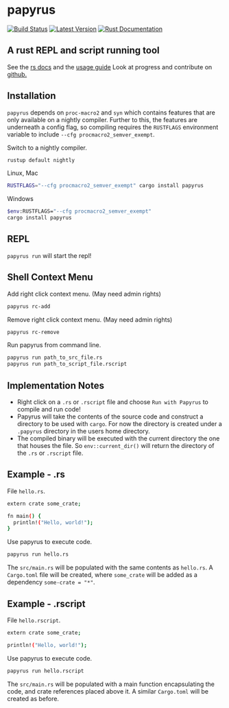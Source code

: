 # papyrus

[![Build Status](https://travis-ci.com/kurtlawrence/papyrus.svg?branch=master)](https://travis-ci.com/kurtlawrence/papyrus) [![Latest Version](https://img.shields.io/crates/v/papyrus.svg)](https://crates.io/crates/papyrus) [![Rust Documentation](https://img.shields.io/badge/api-rustdoc-blue.svg)](https://docs.rs/papyrus)

## A rust REPL and script running tool

See the [rs docs](https://docs.rs/papyrus/) and the [usage guide](https://kurtlawrence.github.io/papyrus/)
Look at progress and contribute on [github.](https://github.com/kurtlawrence/papyrus)

## Installation

`papyrus` depends on `proc-macro2` and `syn` which contains features that are only available on a nightly compiler. Further to this, the features are underneath a config flag, so compiling requires the `RUSTFLAGS` environment variable to include `--cfg procmacro2_semver_exempt`.

Switch to a nightly compiler.

```sh
rustup default nightly
```

Linux, Mac

```bash
RUSTFLAGS="--cfg procmacro2_semver_exempt" cargo install papyrus
```

Windows

```bash
$env:RUSTFLAGS="--cfg procmacro2_semver_exempt"
cargo install papyrus
```

## REPL

`papyrus run` will start the repl!

## Shell Context Menu

Add right click context menu. (May need admin rights)

```bash
papyrus rc-add
```

Remove right click context menu. (May need admin rights)

```bash
papyrus rc-remove
```

Run papyrus from command line.

```bash
papyrus run path_to_src_file.rs
papyrus run path_to_script_file.rscript
```

## Implementation Notes

- Right click on a `.rs` or `.rscript` file and choose `Run with Papyrus` to compile and run code!
- Papyrus will take the contents of the source code and construct a directory to be used with `cargo`. For now the directory is created under a `.papyrus` directory in the users home directory.
- The compiled binary will be executed with the current directory the one that houses the file. So `env::current_dir()` will return the directory of the `.rs` or `.rscript` file.

## Example - .rs

File `hello.rs`.

```sh
extern crate some_crate;

fn main() {
  println!("Hello, world!");
}
```

Use papyrus to execute code.

```bash
papyrus run hello.rs
```

The `src/main.rs` will be populated with the same contents as `hello.rs`. A `Cargo.toml` file will be created, where `some_crate` will be added as a dependency `some-crate = "*"`.

## Example - .rscript

File `hello.rscript`.

```sh
extern crate some_crate;

println!("Hello, world!");
```

Use papyrus to execute code.

```bash
papyrus run hello.rscript
```

The `src/main.rs` will be populated with a main function encapsulating the code, and crate references placed above it. A similar `Cargo.toml` will be created as before.
